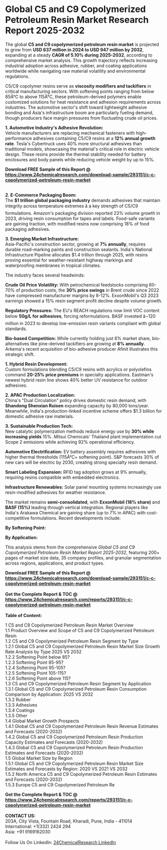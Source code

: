 <h1>Global C5 and C9 Copolymerized Petroleum Resin Market Research Report 2025-2032</h1><p>The global <strong>C5 and C9 copolymerized petroleum resin market</strong> is projected to grow from <strong>USD 637 million in 2024 to USD 947 million by 2032</strong>, expanding at a steady <strong>CAGR of 5.10% during 2025-2032</strong>, according to comprehensive market analysis. This growth trajectory reflects increasing industrial adoption across adhesive, rubber, and coating applications worldwide while navigating raw material volatility and environmental regulations.</p><p>C5/C9 copolymer resins serve as <strong>viscosity modifiers and tackifiers</strong> in critical manufacturing sectors. With softening points ranging from below 85Â°C to above 115Â°C, these petroleum-derived polymers enable customized solutions for heat resistance and adhesion requirements across industries. The automotive sector's shift toward lightweight adhesive bonding and Asia's infrastructure boom are particularly fueling demand, though producers face margin pressures from fluctuating crude oil prices.</p><p><strong>1. Automotive Industry's Adhesive Revolution:</strong><br>
Vehicle manufacturers are replacing mechanical fasteners with high-performance adhesives containing C5/C9 resins at a <strong>12% annual growth rate</strong>. Tesla's Cybertruck uses 40% more structural adhesives than traditional models, showcasing the material's critical role in electric vehicle design. These resins provide the thermal stability needed for battery enclosures and body panels while reducing vehicle weight by up to 15%.</p><div><b>Download FREE Sample of this Report @ 
            <a href="https://www.24chemicalresearch.com/download-sample/293151/c-c-copolymerized-petroleum-resin-market">
            https://www.24chemicalresearch.com/download-sample/293151/c-c-copolymerized-petroleum-resin-market</a></b></div><br><p><strong>2. E-Commerce Packaging Boom:</strong><br>
The <strong>$1 trillion global packaging industry</strong> demands adhesives that maintain integrity across temperature extremes â a key strength of C5/C9 formulations. Amazon's packaging division reported 23% volume growth in 2023, driving resin consumption for tapes and labels. Food-safe variants are gaining traction, with modified resins now comprising 18% of food packaging adhesives.</p><p><strong>3. Emerging Market Infrastructure:</strong><br>
Asia-Pacific's construction sector, growing at <strong>7% annually</strong>, requires durable road-marking paints and construction sealants. India's National Infrastructure Pipeline allocates $1.4 trillion through 2025, with resins proving essential for weather-resistant highway markings and waterproofing membranes in tropical climates.</p><p>The industry faces several headwinds:</p><p><strong>Crude Oil Price Volatility:</strong> With petrochemical feedstocks comprising 60-70% of production costs, the <strong>30% price swings</strong> in Brent crude since 2022 have compressed manufacturer margins by 8-12%. ExxonMobil's Q3 2023 earnings showed a 15% resin segment profit decline despite volume growth.</p><p><strong>Regulatory Pressures:</strong> The EU's REACH regulations now limit VOC content below <strong>50g/L for adhesives</strong>, forcing reformulations. BASF invested â¬120 million in 2023 to develop low-emission resin variants compliant with global standards.</p><p><strong>Bio-based Competition:</strong> While currently holding just 6% market share, bio-alternatives like pine-derived tackifiers are growing at <strong>8% annually</strong>. Arkema's recent acquisition of bio-adhesive producer Afinit illustrates this strategic shift.</p><p><strong>1. Hybrid Resin Development:</strong><br>
Custom formulations blending C5/C9 resins with acrylics or polyolefins command <strong>20-25% price premiums</strong> in specialty applications. Eastman's newest hybrid resin line shows 40% better UV resistance for outdoor adhesives.</p><p><strong>2. APAC Production Localization:</strong><br>
China's "Dual Circulation" policy drives domestic resin demand, with <strong>Shandong Shenxian Ruisen</strong> expanding capacity by 80,000 tons/year. Meanwhile, India's production-linked incentive scheme offers $1.3 billion for domestic adhesive raw materials.</p><p><strong>3. Sustainable Production Tech:</strong><br>
New catalytic polymerization methods reduce energy use by <strong>30% while increasing yields</strong> 15%. Mitsui Chemicals' Thailand plant implementation cut Scope 2 emissions while achieving 92% operational efficiency.</p><p><strong>Automotive Electrification:</strong> EV battery assembly requires adhesives with higher thermal thresholds (115Â°C+ softening point). S&amp;P forecasts 30% of new cars will be electric by 2030, creating strong specialty resin demand.</p><p><strong>Smart Labeling Expansion:</strong> RFID tag adoption grows at 9% annually, requiring resins compatible with embedded electronics.</p><p><strong>Infrastructure Renewables:</strong> Solar panel mounting systems increasingly use resin-modified adhesives for weather resistance.</p><p>The market remains <strong>semi-consolidated</strong>, with <strong>ExxonMobil (18% share)</strong> and <strong>BASF (15%)</strong> leading through vertical integration. Regional players like India's Arakawa Chemical are gaining share (up to 7% in APAC) with cost-competitive formulations. Recent developments include:</p><p><strong>By Softening Point:</strong></p><p><strong>By Application:</strong></p><p>This analysis stems from the comprehensive <em>Global C5 and C9 Copolymerized Petroleum Resin Market Report 2025-2032</em>, featuring 200+ pages of market size data, 35 company profiles, and granular segmentation across regions, applications, and product types.</p><div><b>Download FREE Sample of this Report @ 
            <a href="https://www.24chemicalresearch.com/download-sample/293151/c-c-copolymerized-petroleum-resin-market">
            https://www.24chemicalresearch.com/download-sample/293151/c-c-copolymerized-petroleum-resin-market</a></b></div><br><div><b>Get the Complete Report & TOC @ 
            <a href="https://www.24chemicalresearch.com/reports/293151/c-c-copolymerized-petroleum-resin-market">
            https://www.24chemicalresearch.com/reports/293151/c-c-copolymerized-petroleum-resin-market</a></b></div><br>
            <b>Table of Content:</b><p>1 C5 and C9 Copolymerized Petroleum Resin Market Overview<br />
    1.1 Product Overview and Scope of C5 and C9 Copolymerized Petroleum Resin<br />
    1.2 C5 and C9 Copolymerized Petroleum Resin Segment by Type<br />
        1.2.1 Global C5 and C9 Copolymerized Petroleum Resin Market Size Growth Rate Analysis by Type 2025 VS 2032<br />
        1.2.2 Softening Point below 85?<br />
        1.2.3 Softening Point 85-95?<br />
        1.2.4 Softening Point 95-105?<br />
        1.2.5 Softening Point 105-115?<br />
        1.2.6 Softening Point above 115?<br />
    1.3 C5 and C9 Copolymerized Petroleum Resin Segment by Application<br />
        1.3.1 Global C5 and C9 Copolymerized Petroleum Resin Consumption Comparison by Application: 2025 VS 2032<br />
        1.3.2 Rubber<br />
        1.3.3 Adhesives<br />
        1.3.4 Coatings<br />
        1.3.5 Other<br />
    1.4 Global Market Growth Prospects<br />
        1.4.1 Global C5 and C9 Copolymerized Petroleum Resin Revenue Estimates and Forecasts (2020-2032)<br />
        1.4.2 Global C5 and C9 Copolymerized Petroleum Resin Production Capacity Estimates and Forecasts (2020-2032)<br />
        1.4.3 Global C5 and C9 Copolymerized Petroleum Resin Production Estimates and Forecasts (2020-2032)<br />
    1.5 Global Market Size by Region<br />
        1.5.1 Global C5 and C9 Copolymerized Petroleum Resin Market Size Estimates and Forecasts by Region: 2020 VS 2021 VS 2032<br />
        1.5.2 North America C5 and C9 Copolymerized Petroleum Resin Estimates and Forecasts (2020-2032)<br />
        1.5.3 Europe C5 and C9 Copolymerized Petroleum Re</p><div><b>Get the Complete Report & TOC @ 
            <a href="https://www.24chemicalresearch.com/reports/293151/c-c-copolymerized-petroleum-resin-market">
            https://www.24chemicalresearch.com/reports/293151/c-c-copolymerized-petroleum-resin-market</a></b></div><br><b>CONTACT US:</b><br>
            203A, City Vista, Fountain Road, Kharadi, Pune, India - 411014<br>
            International: +1(332) 2424 294<br>
            Asia: +91 9169162030 <br><br>
            Follow Us On LinkedIn: <a href="https://www.linkedin.com/company/24chemicalresearch/">24ChemicalResearch LinkedIn</a>